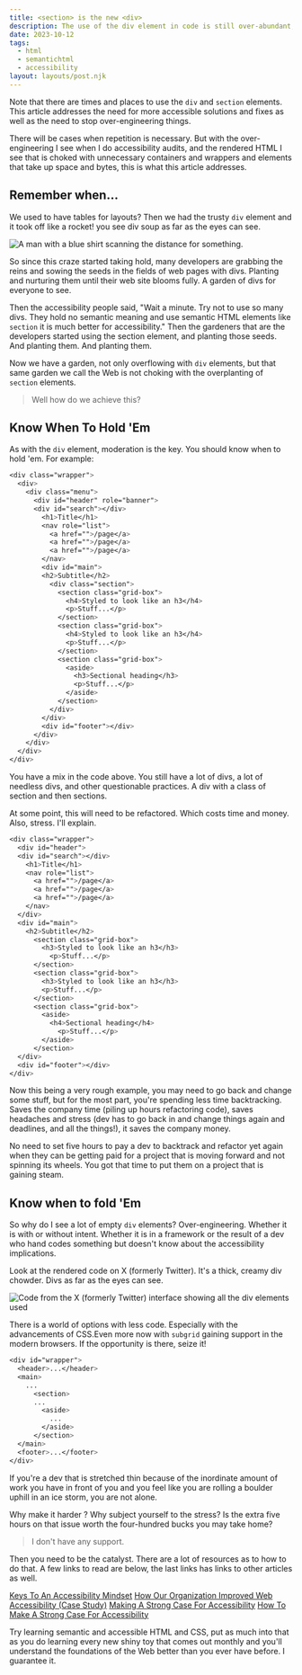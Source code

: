 ```yaml
---
title: <section> is the new <div>
description: The use of the div element in code is still over-abundant, but the section element is replacing that.
date: 2023-10-12
tags:
  - html
  - semantichtml
  - accessibility
layout: layouts/post.njk
---
```


Note that there are times and places to use the `div` and `section` elements. This article addresses the need for more accessible solutions and fixes as well as the need to stop over-engineering things.

There will be cases when repetition is necessary. But with the over-engineering I see when I do accessibility audits, and the rendered HTML I see that is choked with unnecessary containers and wrappers and elements that take up space and bytes, this is what this article addresses.

## Remember when&hellip;

We used to have tables for layouts? Then we had the trusty `div` element and it took off like a rocket! you see div soup as far as the eyes can see.

![A man with a blue shirt scanning the distance for something.](https://media.giphy.com/media/i4JiDqwoV3A0ZO9d23/giphy.gif)

So since this craze started taking hold, many developers are grabbing the reins and sowing the seeds in the fields of web pages with divs. Planting and nurturing them until their web site blooms fully. A garden of divs for everyone to see.

Then the accessibility people said, "Wait a minute. Try not to use so many divs. They hold no semantic meaning and use semantic HTML elements like `section` it is much better for accessibility." Then the gardeners that are the developers started using the section element, and planting those seeds. And planting them. And planting them.

Now we have a garden, not only overflowing with `div` elements, but that same garden we call the Web is not choking with the overplanting of `section` elements.

> Well how do we achieve this?

## Know When To Hold &apos;Em

As with the `div` element, moderation is the key. You should know when to hold 'em. For example:

```css
<div class="wrapper">
  <div>
    <div class="menu">
      <div id="header" role="banner">
      <div id="search"></div>
        <h1>Title</h1>
        <nav role="list">
          <a href="">/page</a>
          <a href="">/page</a>
          <a href="">/page</a>
        </nav>
        <div id="main">
        <h2>Subtitle</h2>
          <div class="section">
            <section class="grid-box">
              <h4>Styled to look like an h3</h4>
              <p>Stuff...</p>
            </section>
            <section class="grid-box">
              <h4>Styled to look like an h3</h4>
              <p>Stuff...</p>
            </section>
            <section class="grid-box">
              <aside>
                <h3>Sectional heading</h3>
                <p>Stuff...</p>
              </aside>
            </section>
          </div>
        </div>
        <div id="footer"></div>
      </div>
    </div>
  </div>
</div>
```

You have a mix in the code above. You still have a lot of divs, a lot of needless divs, and other questionable practices. A div with a class of section and then sections.

At some point, this will need to be refactored. Which costs time and money. Also, stress. I'll explain.

```css
<div class="wrapper">
  <div id="header">
  <div id="search"></div>
    <h1>Title</h1>
    <nav role="list">
      <a href="">/page</a>
      <a href="">/page</a>
      <a href="">/page</a>
    </nav>
  </div>
  <div id="main">
    <h2>Subtitle</h2>
      <section class="grid-box">
        <h3>Styled to look like an h3</h3>
          <p>Stuff...</p>
      </section>
      <section class="grid-box">
        <h3>Styled to look like an h3</h3>
        <p>Stuff...</p>
      </section>
      <section class="grid-box">
        <aside>
          <h4>Sectional heading</h4>
            <p>Stuff...</p>
        </aside>
      </section>
  </div>
  <div id="footer"></div>
</div>
```

Now this being a very rough example, you may need to go back and change some stuff, but for the most part, you're spending less time backtracking. Saves the company time (piling up hours refactoring code), saves headaches and stress (dev has to go back in and change things again and deadlines, and all the things!), it saves the company money.

No need to set five hours to pay a dev to backtrack and refactor yet again when they can be getting paid for a project that is moving forward and not spinning its wheels. You got that time to put them on a project that is gaining steam.

## Know when to fold &apos;Em

So why do I see a lot of empty `div` elements? Over-engineering. Whether it is with or without intent. Whether it is in a framework or the result of a dev who hand codes something but doesn't know about the accessibility implications.

Look at the rendered code on X (formerly Twitter). It's a thick, creamy div chowder. Divs as far as the eyes can see.

![Code from the X (formerly Twitter) interface showing all the div elements used](https://res.cloudinary.com/colabottles/image/upload/v1697122400/x-twitter-code.png)

There is a world of options with less code. Especially with the advancements of CSS.Even more now with `subgrid` gaining support in the modern browsers. If the opportunity is there, seize it!

```css
<div id="wrapper">
  <header>...</header>
  <main>
    ...
      <section>
      ...
        <aside>
          ...
        </aside>
      </section>
  </main>
  <footer>...</footer>
</div>
```

If you're a dev that is stretched thin because of the inordinate amount of work you have in front of you and you feel like you are rolling a boulder uphill in an ice storm, you are not alone.

Why make it harder &quest; Why subject yourself to the stress&quest; Is the extra five hours on that issue worth the four-hundred bucks you may take home&quest;

> I don't have any support.

Then you need to be the catalyst. There are a lot of resources as to how to do that. A few links to read are below, the last links has links to other articles as well.

[Keys To An Accessibility Mindset](https://www.smashingmagazine.com/2023/02/keys-accessibility-mindset)
[How Our Organization Improved Web Accessibility (Case Study)](https://www.smashingmagazine.com/2022/08/organization-improved-web-accessibility-case-study/)
[Making A Strong Case For Accessibility](https://www.smashingmagazine.com/2021/07/strong-case-for-accessibility/)
[How To Make A Strong Case For Accessibility](https://smart-interface-design-patterns.com/articles/accessibility-strong-case/)

Try learning semantic and accessible HTML and CSS, put as much into that as you do learning every new shiny toy that comes out monthly and you'll understand the foundations of the Web better than you ever have before. I guarantee it.
